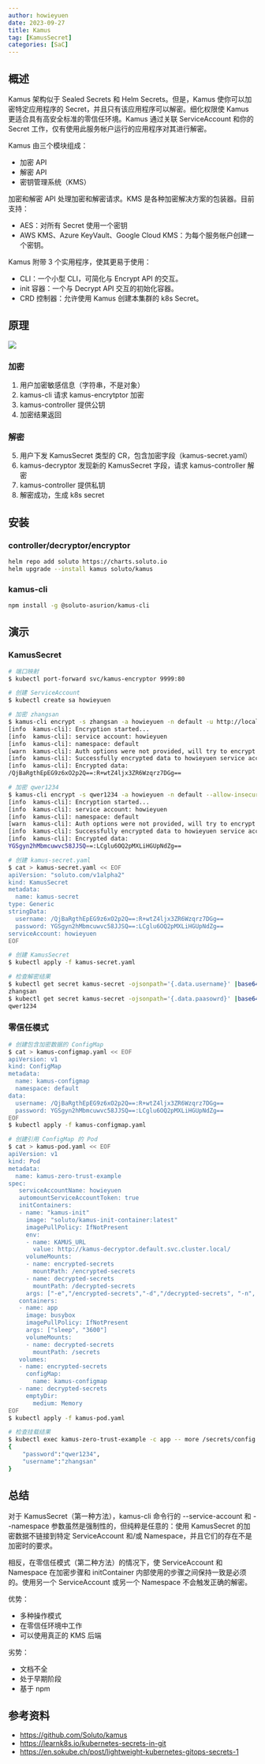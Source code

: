 ```yaml
---
author: howieyuen
date: 2023-09-27
title: Kamus
tag: [KamusSecret]
categories: [SaC]
---
```


## 概述

Kamus 架构似于 Sealed Secrets 和 Helm Secrets。但是，Kamus 使你可以加密特定应用程序的 Secret，并且只有该应用程序可以解密。细化权限使 Kamus 更适合具有高安全标准的零信任环境。Kamus 通过关联 ServiceAccount 和你的 Secret 工作，仅有使用此服务帐户运行的应用程序对其进行解密。

Kamus 由三个模块组成：
- 加密 API
- 解密 API
- 密钥管理系统（KMS）

加密和解密 API 处理加密和解密请求。KMS 是各种加密解决方案的包装器。目前支持：
- AES：对所有 Secret 使用一个密钥
- AWS KMS、Azure KeyVault、Google Cloud KMS：为每个服务帐户创建一个密钥。

Kamus 附带 3 个实用程序，使其更易于使用：
- CLI：一个小型 CLI，可简化与 Encrypt API 的交互。
- init 容器：一个与 Decrypt API 交互的初始化容器。
- CRD 控制器：允许使用 Kamus 创建本集群的 k8s Secret。

## 原理

![](/secret-as-code/kamus.png)

### 加密

1. 用户加密敏感信息（字符串，不是对象）
2. kamus-cli 请求 kamus-encrytptor 加密
3. kamus-controller 提供公钥
4. 加密结果返回

### 解密

5. 用户下发 KamusSecret 类型的 CR，包含加密字段（kamus-secret.yaml）
6. kamus-decryptor 发现新的 KamusSecret 字段，请求 kamus-controller 解密
7. kamus-controller 提供私钥
8. 解密成功，生成 k8s secret

## 安装

### controller/decryptor/encryptor

```bash
helm repo add soluto https://charts.soluto.io
helm upgrade --install kamus soluto/kamus
```

### kamus-cli

```bash
npm install -g @soluto-asurion/kamus-cli
```

## 演示

### KamusSecret

```bash
# 端口映射
$ kubectl port-forward svc/kamus-encryptor 9999:80

# 创建 ServiceAccount
$ kubectl create sa howieyuen

# 加密 zhangsan
$ kamus-cli encrypt -s zhangsan -a howieyuen -n default -u http://localhost:9999 --allow-insecure-url
[info  kamus-cli]: Encryption started...
[info  kamus-cli]: service account: howieyuen
[info  kamus-cli]: namespace: default
[warn  kamus-cli]: Auth options were not provided, will try to encrypt without authentication to kamus
[info  kamus-cli]: Successfully encrypted data to howieyuen service account in default namespace
[info  kamus-cli]: Encrypted data:
/QjBaRgthEpEG9z6xO2p2Q==:R+wtZ4ljx3ZR6Wzqrz7DGg==

# 加密 qwer1234 
$ kamus-cli encrypt -s qwer1234 -a howieyuen -n default --allow-insecure-url -u http://localhost:9999
[info  kamus-cli]: Encryption started...
[info  kamus-cli]: service account: howieyuen
[info  kamus-cli]: namespace: default
[warn  kamus-cli]: Auth options were not provided, will try to encrypt without authentication to kamus
[info  kamus-cli]: Successfully encrypted data to howieyuen service account in default namespace
[info  kamus-cli]: Encrypted data:
YGSgyn2hMbmcuwvc58JJSQ==:LCglu6OQ2pMXLiHGUpNdZg==

# 创建 kamus-secret.yaml
$ cat > kamus-secret.yaml << EOF
apiVersion: "soluto.com/v1alpha2"
kind: KamusSecret
metadata:
  name: kamus-secret
type: Generic
stringData:
  username: /QjBaRgthEpEG9z6xO2p2Q==:R+wtZ4ljx3ZR6Wzqrz7DGg==
  password: YGSgyn2hMbmcuwvc58JJSQ==:LCglu6OQ2pMXLiHGUpNdZg==
serviceAccount: howieyuen
EOF

# 创建 KamusSecret
$ kubectl apply -f kamus-secret.yaml

# 检查解密结果
$ kubectl get secret kamus-secret -ojsonpath='{.data.username}' |base64 -d
zhangsan
$ kubectl get secret kamus-secret -ojsonpath='{.data.paasowrd}' |base64 -d
qwer1234
```

### 零信任模式

```bash
# 创建包含加密数据的 ConfigMap
$ cat > kamus-configmap.yaml << EOF
apiVersion: v1
kind: ConfigMap
metadata:
  name: kamus-configmap
  namespace: default
data:
  username: /QjBaRgthEpEG9z6xO2p2Q==:R+wtZ4ljx3ZR6Wzqrz7DGg==
  password: YGSgyn2hMbmcuwvc58JJSQ==:LCglu6OQ2pMXLiHGUpNdZg==
EOF
$ kubectl apply -f kamus-configmap.yaml

# 创建引用 ConfigMap 的 Pod
$ cat > kamus-pod.yaml << EOF
apiVersion: v1
kind: Pod
metadata:
  name: kamus-zero-trust-example
spec:
   serviceAccountName: howieyuen
   automountServiceAccountToken: true
   initContainers:
   - name: "kamus-init"
     image: "soluto/kamus-init-container:latest"
     imagePullPolicy: IfNotPresent
     env:
     - name: KAMUS_URL
       value: http://kamus-decryptor.default.svc.cluster.local/ 
     volumeMounts:
     - name: encrypted-secrets
       mountPath: /encrypted-secrets
     - name: decrypted-secrets
       mountPath: /decrypted-secrets
     args: ["-e","/encrypted-secrets","-d","/decrypted-secrets", "-n", "config.json"]
   containers:
   - name: app
     image: busybox
     imagePullPolicy: IfNotPresent
     args: ["sleep", "3600"]
     volumeMounts:
     - name: decrypted-secrets
       mountPath: /secrets
   volumes:
   - name: encrypted-secrets
     configMap: 
       name: kamus-configmap
   - name: decrypted-secrets
     emptyDir:
       medium: Memory
EOF
$ kubectl apply -f kamus-pod.yaml

# 检查挂载结果
$ kubectl exec kamus-zero-trust-example -c app -- more /secrets/config.json 
{
    "password":"qwer1234",
    "username":"zhangsan"
}
```

## 总结

对于 KamusSecret（第一种方法），kamus-cli 命令行的 --service-account 和 --namespace 参数虽然是强制性的，但纯粹是任意的：使用 KamusSecret 的加密数据不链接到特定 ServiceAccount 和/或 Namespace，并且它们的存在不是加密时的要求。

相反，在零信任模式（第二种方法）的情况下，使 ServiceAccount 和 Namespace 在加密步骤和 initContainer 内部使用的步骤之间保持一致是必须的。使用另一个 ServiceAccount 或另一个 Namespace 不会触发正确的解密。

优势：
- 多种操作模式
- 在零信任环境中工作
- 可以使用真正的 KMS 后端
  
劣势：
- 文档不全
- 处于早期阶段
- 基于 npm 

## 参考资料
- https://github.com/Soluto/kamus
- https://learnk8s.io/kubernetes-secrets-in-git
- https://en.sokube.ch/post/lightweight-kubernetes-gitops-secrets-1